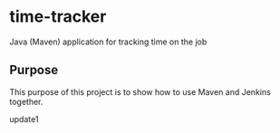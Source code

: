 # time-tracker
Java (Maven) application for tracking time on the job

## Purpose

This purpose of this project is to show how to use Maven and Jenkins together.

update1
